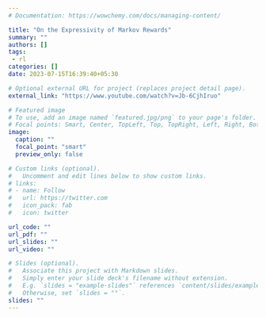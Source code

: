```yaml
---
# Documentation: https://wowchemy.com/docs/managing-content/

title: "On the Expressivity of Markov Rewards"
summary: ""
authors: []
tags: 
 - rl
categories: []
date: 2023-07-15T16:39:40+05:30

# Optional external URL for project (replaces project detail page).
external_link: "https://www.youtube.com/watch?v=Jb-6CjhIruo"

# Featured image
# To use, add an image named `featured.jpg/png` to your page's folder.
# Focal points: Smart, Center, TopLeft, Top, TopRight, Left, Right, BottomLeft, Bottom, BottomRight.
image:
  caption: ""
  focal_point: "smart"
  preview_only: false

# Custom links (optional).
#   Uncomment and edit lines below to show custom links.
# links:
# - name: Follow
#   url: https://twitter.com
#   icon_pack: fab
#   icon: twitter

url_code: ""
url_pdf: ""
url_slides: ""
url_video: ""

# Slides (optional).
#   Associate this project with Markdown slides.
#   Simply enter your slide deck's filename without extension.
#   E.g. `slides = "example-slides"` references `content/slides/example-slides.md`.
#   Otherwise, set `slides = ""`.
slides: ""
---
```

